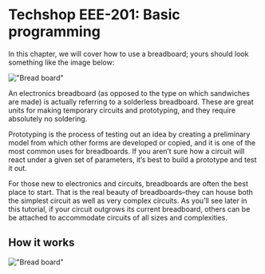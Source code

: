 # Techshop EEE-201: Basic programming

In this chapter, we will cover how to use a breadboard; yours should look something like the image below:

!["Bread board"](https://cdn.sparkfun.com/assets/d/c/a/b/4/513a1dface395fa524000001.JPG)

An electronics breadboard (as opposed to the type on which sandwiches are made) is actually referring to a solderless breadboard. These are great units for making temporary circuits and prototyping, and they require absolutely no soldering.

Prototyping is the process of testing out an idea by creating a preliminary model from which other forms are developed or copied, and it is one of the most common uses for breadboards. If you aren’t sure how a circuit will react under a given set of parameters, it’s best to build a prototype and test it out.

For those new to electronics and circuits, breadboards are often the best place to start. That is the real beauty of breadboards–they can house both the simplest circuit as well as very complex circuits. As you’ll see later in this tutorial, if your circuit outgrows its current breadboard, others can be be attached to accommodate circuits of all sizes and complexities.

## How it works

!["Bread board"](https://cdn.sparkfun.com/assets/3/d/f/a/9/518c0b34ce395fea62000002.jpg)
